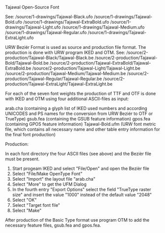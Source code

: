 
Tajawal Open-Source Font

See: 
     /source/1-drawings/Tajawal-Black.ufo
     /source/1-drawings/Tajawal-Bold.ufo
     /source/1-drawings/Tajawal-ExtraBold.ufo
     /source/1-drawings/Tajawal-Light.ufo
     /source/1-drawings/Tajawal-Medium.ufo
     /source/1-drawings/Tajawal-Regular.ufo
     /source/1-drawings/Tajawal-ExtraLight.ufo

URW Beziér Format is used as source and production file format. 
The production is done with URW program IKED and OTM.
See: 
     /source/2-production/Tajawal-Black/Tajawal-Black.be
     /source/2-production/Tajawal-Bold/Tajawal-Bold.be
     /source/2-production/Tajawal-ExtraBold/Tajawal-ExtraBold.be
     /source/2-production/Tajawal-Light/Tajawal-Light.be
     /source/2-production/Tajawal-Medium/Tajawal-Medium.be
     /source/2-production/Tajawal-Regular/Tajawal-Regular.be
     /source/2-production/Tajawal-ExtraLight/Tajawal-ExtraLight.be


For each of the seven font weights the production of TTF and OTF is done with IKED 
and OTM using four additional ASCII-files as input:

arab.cha          (containing a glyph list of IKED used numbers and according UNICODES 
                  and PS names for the conversion from URW Beziér to OTF or TrueType)
gsub.fea          (containing the GSUB feature information)
gpos.fea          (containing GPOS feature information)
Tajawal-Bold.ufm  (URW font metric file, which contains all necessary name 
                   and other table entry information for the final font production)


Production:

In each font directory the four ASCII files (see above) and the Bezièr file must 
be present.

1. Start progeam IKED and select "File/Open" and open the Bezièr file
2. Select "File/Make OpenType Font"
3. Select "Import" the layout file "arab.cha"
4. Select "More" to get the UFM Dialog
5. In the fourth entry "Export Options" select the field "TrueType raster size"
   and insert the value "1000" instead of the default value "2048"
6. Select "OK"
7. Select "Target font file"
6. Select "Make"


After production of the Basic Type format use program OTM 
to add the necessary feature files, gsub.fea and gpos.fea.











